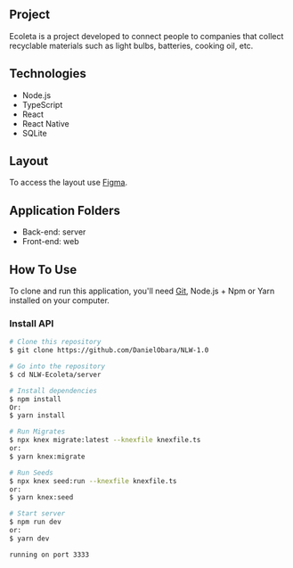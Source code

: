 ## Project

Ecoleta is a project developed to connect people to companies that collect recyclable materials such as light bulbs, batteries, cooking oil, etc.

## Technologies

- Node.js
- TypeScript
- React
- React Native
- SQLite

## Layout

To access the layout use [Figma](https://www.figma.com/file/9TlOcj6l7D05fZhU12xWT3/Ecoleta-(Booster)?node-id=0%3A1).

## Application Folders
- Back-end: server
- Front-end: web

## How To Use

To clone and run this application, you'll need [Git](https://git-scm.com), Node.js + Npm or Yarn installed on your computer.


### Install API

```bash
# Clone this repository
$ git clone https://github.com/DanielObara/NLW-1.0

# Go into the repository
$ cd NLW-Ecoleta/server

# Install dependencies
$ npm install
Or:
$ yarn install

# Run Migrates
$ npx knex migrate:latest --knexfile knexfile.ts
or:
$ yarn knex:migrate

# Run Seeds
$ npx knex seed:run --knexfile knexfile.ts
or:
$ yarn knex:seed

# Start server
$ npm run dev
or:
$ yarn dev

running on port 3333
```
